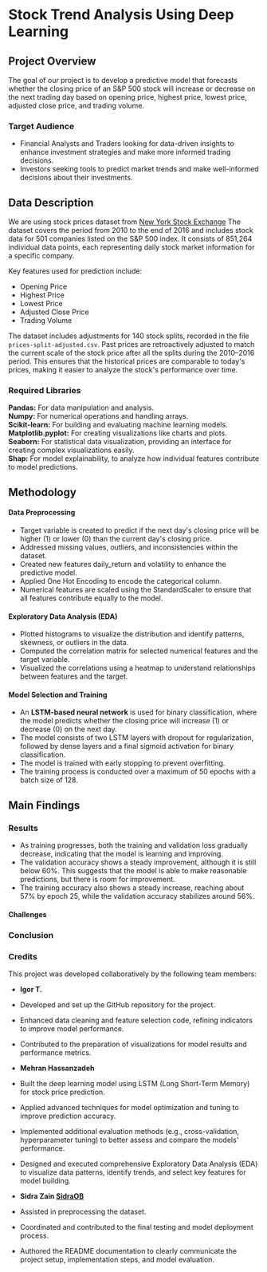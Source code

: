 # Stock Trend Analysis Using Deep Learning

## Project Overview

The goal of our project is to develop a predictive model that forecasts whether the closing price of an S&P 500 stock will increase or decrease on the next trading day based on opening price, highest price, lowest price, adjusted close price, and trading volume.

### Target Audience

- Financial Analysts and Traders looking for data-driven insights to enhance investment strategies and make more informed trading decisions.
- Investors seeking tools to predict market trends and make well-informed decisions about their investments.

## Data Description

We are using stock prices dataset from [New York Stock Exchange](https://www.kaggle.com/datasets/dgawlik/nyse?resource=download&select=prices-split-adjusted.csv)
The dataset covers the period from 2010 to the end of 2016 and includes stock data for 501 companies listed on the S&P 500 index. It consists of 851,264 individual data points, each representing daily stock market information for a specific company.

Key features used for prediction include:

- Opening Price
- Highest Price
- Lowest Price
- Adjusted Close Price
- Trading Volume

The dataset includes adjustments for 140 stock splits, recorded in the file `prices-split-adjusted.csv`. Past prices are retroactively adjusted to match the current scale of the stock price after all the splits during the 2010–2016 period. This ensures that the historical prices are comparable to today's prices, making it easier to analyze the stock's performance over time.

### Required Libraries

**Pandas:** For data manipulation and analysis.  
**Numpy:** For numerical operations and handling arrays.  
**Scikit-learn:** For building and evaluating machine learning models.   
**Matplotlib.pyplot:** For creating visualizations like charts and plots.    
**Seaborn:** For statistical data visualization, providing an interface for creating complex visualizations easily.     
**Shap:** For model explainability, to analyze how individual features contribute to model predictions.     

## Methodology

#### Data Preprocessing

- Target variable is created to predict if the next day's closing price will be higher (1) or lower (0) than the current day's closing price.
- Addressed missing values, outliers, and inconsistencies within the dataset.
- Created new features daily_return and volatility to enhance the predictive model.
- Applied One Hot Encoding to encode the categorical column.
- Numerical features are scaled using the StandardScaler to ensure that all features contribute equally to the model.

#### Exploratory Data Analysis (EDA)

- Plotted histograms to visualize the distribution and identify patterns, skewness, or outliers in the data.
- Computed the correlation matrix for selected numerical features and the target variable.
- Visualized the correlations using a heatmap to understand relationships between features and the target.

#### Model Selection and Training

- An **LSTM-based neural network** is used for binary classification, where the model predicts whether the closing price will increase (1) or decrease (0) on the next day.
- The model consists of two LSTM layers with dropout for regularization, followed by dense layers and a final sigmoid activation for binary classification.
- The model is trained with early stopping to prevent overfitting. 
- The training process is conducted over a maximum of 50 epochs with a batch size of 128.

## Main Findings

### Results

- As training progresses, both the training and validation loss gradually decrease, indicating that the model is learning and improving.
- The validation accuracy shows a steady improvement, although it is still below 60%. This suggests that the model is able to make reasonable predictions, but there is room for improvement.
- The training accuracy also shows a steady increase, reaching about 57% by epoch 25, while the validation accuracy stabilizes around 56%.

#### Challenges

### Conclusion

### Credits
This project was developed collaboratively by the following team members:

- **Igor T.**

- Developed and set up the GitHub repository for the project.
- Enhanced data cleaning and feature selection code, refining indicators to improve model performance.
- Contributed to the preparation of visualizations for model results and performance metrics.

- **Mehran Hassanzadeh**

- Built the deep learning model using LSTM (Long Short-Term Memory) for stock price prediction.
- Applied advanced techniques for model optimization and tuning to improve prediction accuracy.
- Implemented additional evaluation methods (e.g., cross-validation, hyperparameter tuning) to better assess and compare the models' performance.
- Designed and executed comprehensive Exploratory Data Analysis (EDA) to visualize data patterns, identify trends, and select key features for model building.

- **Sidra Zain [SidraOB](https://github.com/SidraOB)**

- Assisted in preprocessing the dataset.
- Coordinated and contributed to the final testing and model deployment process.
- Authored the README documentation to clearly communicate the project setup, implementation steps, and model evaluation.
